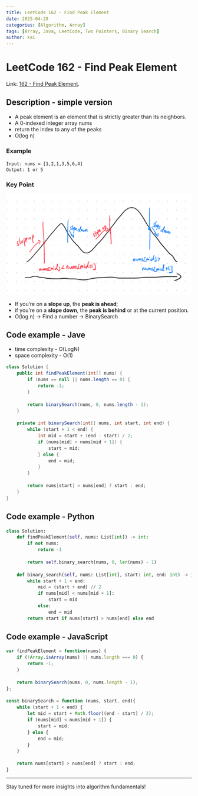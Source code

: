```yaml
---
title: LeetCode 162 - Find Peak Element
date: 2025-04-28
categories: [Algorithm, Array]
tags: [Array, Java, LeetCode, Two Pointers, Binary Search]
author: kai
---
```


# LeetCode 162 - Find Peak Element

Link: [162 - Find Peak Element](https://leetcode.com/problems/find-peak-element/description).

## Description - simple version
- A peak element is an element that is strictly greater than its neighbors.
- A 0-indexed integer array nums
- return the index to any of the peaks
- O(log n)

### Example

```
Input: nums = [1,2,1,3,5,6,4]
Output: 1 or 5 
```

### Key Point
![Binary Search](/assets/img/posts/Algorithm/Array/LC162.png)
- If you’re on a **slope up**, the **peak is ahead**; 
- if you’re on a **slope down**, the **peak is behind** or at the current position.
- O(log n) -> Find a number -> BinarySearch


## Code example - Jave
- time complexity - O(LogN)
- space complexity - O(1)

```java
class Solution {
    public int findPeakElement(int[] nums) {
        if (nums == null || nums.length == 0) {
            return -1;
        }

        return binarySearch(nums, 0, nums.length - 1);
    }

    private int binarySearch(int[] nums, int start, int end) {
        while (start + 1 < end) {
            int mid = start + (end - start) / 2;
            if (nums[mid] < nums[mid + 1]) {
                start = mid;
            } else {
                end = mid;
            }
        }

        return nums[start] > nums[end] ? start : end;
    }
}
```


## Code example - Python

```python
class Solution:
    def findPeakElement(self, nums: List[int]) -> int:
        if not nums:
            return -1

        return self.binary_search(nums, 0, len(nums) - 1)

    def binary_search(self, nums: List[int], start: int, end: int) -> int:
        while start + 1 < end:
            mid = (start + end) // 2
            if nums[mid] < nums[mid + 1]:
                start = mid
            else: 
                end = mid
        return start if nums[start] > nums[end] else end
```

## Code example - JavaScript

```javascript
var findPeakElement = function(nums) {
    if (!Array.isArray(nums) || nums.length === 0) {
        return -1;
    }

    return binarySearch(nums, 0, nums.length - 1);
};

const binarySearch = function (nums, start, end){
    while (start + 1 < end) {
        let mid = start + Math.floor((end - start) / 2);
        if (nums[mid] < nums[mid + 1]) {
            start = mid;
        } else {
            end = mid;
        }
    }

    return nums[start] > nums[end] ? start : end;
}
```








---

Stay tuned for more insights into algorithm fundamentals!